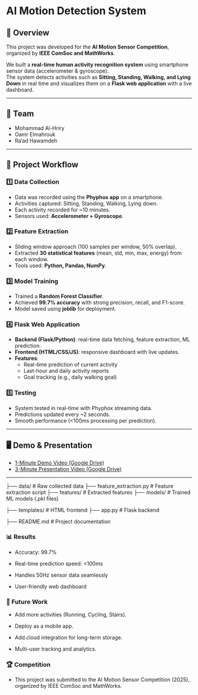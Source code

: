 # AI Motion Detection System  

## 📌 Overview  
This project was developed for the **AI Motion Sensor Competition**, organized by **IEEE ComSoc and MathWorks**.  

We built a **real-time human activity recognition system** using smartphone sensor data (accelerometer & gyroscope).  
The system detects activities such as **Sitting, Standing, Walking, and Lying Down** in real time and visualizes them on a **Flask web application** with a live dashboard.  

---

## 👥 Team  
- Mohammad Al-Hriry
- Oamr Elmahrouk
- Ra’ad Hawamdeh
  
---

## 🎯 Project Workflow  

### 1️⃣ Data Collection  
- Data was recorded using the **Phyphox app** on a smartphone.  
- Activities captured: Sitting, Standing, Walking, Lying down.  
- Each activity recorded for ~10 minutes.  
- Sensors used: **Accelerometer + Gyroscope**.  

### 2️⃣ Feature Extraction  
- Sliding window approach (100 samples per window, 50% overlap).  
- Extracted **30 statistical features** (mean, std, min, max, energy) from each window.  
- Tools used: **Python, Pandas, NumPy**.  

### 3️⃣ Model Training  
- Trained a **Random Forest Classifier**.  
- Achieved **99.7% accuracy** with strong precision, recall, and F1-score.  
- Model saved using **joblib** for deployment.  

### 4️⃣ Flask Web Application  
- **Backend (Flask/Python)**: real-time data fetching, feature extraction, ML prediction.  
- **Frontend (HTML/CSS/JS)**: responsive dashboard with live updates.  
- **Features**:  
  - Real-time prediction of current activity  
  - Last-hour and daily activity reports  
  - Goal tracking (e.g., daily walking goal)  

### 5️⃣ Testing  
- System tested in real-time with Phyphox streaming data.  
- Predictions updated every ~2 seconds.  
- Smooth performance (<100ms processing per prediction).  

---

## 🖥️ Demo & Presentation  
- [1-Minute Demo Video (Google Drive)](YOUR_DEMO_LINK_HERE)  
- [3-Minute Presentation Video (Google Drive)](YOUR_PRESENTATION_LINK_HERE)  

---
├── data/                  # Raw collected data
├── feature_extraction.py  # Feature extraction script
├── features/              # Extracted features
├── models/                # Trained ML models (.pkl files)

├── templates/             # HTML frontend
├── app.py                 # Flask backend

├── README.md              # Project documentation

### 📊 Results

- Accuracy: 99.7%

- Real-time prediction speed: <100ms

- Handles 50Hz sensor data seamlessly

- User-friendly web dashboard

### 📌 Future Work

- Add more activities (Running, Cycling, Stairs).

- Deploy as a mobile app.

- Add cloud integration for long-term storage.

- Multi-user tracking and analytics.

### 🏆 Competition

- This project was submitted to the AI Motion Sensor Competition (2025), organized by IEEE ComSoc and MathWorks.

